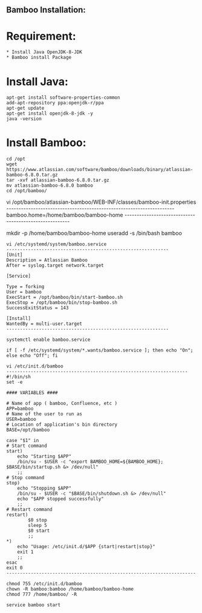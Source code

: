 ## Bamboo Installation:


# Requirement:
	* Install Java OpenJDK-8-JDK
	* Bamboo install Package

# Install Java:
	apt-get install software-properties-common
	add-apt-repository ppa:openjdk-r/ppa
	apt-get update
	apt-get install openjdk-8-jdk -y
	java -version

# Install Bamboo:
	cd /opt
	wget https://www.atlassian.com/software/bamboo/downloads/binary/atlassian-bamboo-6.8.0.tar.gz
	tar -xvf atlassian-bamboo-6.8.0.tar.gz
	mv atlassian-bamboo-6.8.0 bamboo
	cd /opt/bamboo/
	
  vi /opt/bamboo/atlassian-bamboo/WEB-INF/classes/bamboo-init.properties
	---------------------------------------------------------------------
	bamboo.home=/home/bamboo/bamboo-home
	-------------------------------------------------------
	
  mkdir -p /home/bamboo/bamboo-home
	useradd -s /bin/bash bamboo
	
	vi /etc/systemd/system/bamboo.service
	------------------------------------------------------------
	[Unit]
	Description = Atlassian Bamboo
	After = syslog.target network.target

	[Service]
	
	Type = forking
	User = bamboo
	ExecStart = /opt/bamboo/bin/start-bamboo.sh
	ExecStop = /opt/bamboo/bin/stop-bamboo.sh
	SuccessExitStatus = 143

	[Install]
	WantedBy = multi-user.target
	------------------------------------------------------------
	
	systemctl enable bamboo.service
	
	if [ -f /etc/systemd/system/*.wants/bamboo.service ]; then echo "On"; else echo "Off"; fi
	
	vi /etc/init.d/bamboo
	-------------------------------------------------------------------
	#!/bin/sh
	set -e
	
	#### VARIABLES ####
	
	# Name of app ( bamboo, Confluence, etc )
	APP=bamboo
	# Name of the user to run as
	USER=bamboo
	# Location of application's bin directory
	BASE=/opt/bamboo
	
	case "$1" in
	# Start command
	start)
		echo "Starting $APP"
		/bin/su - $USER -c "export BAMBOO_HOME=${BAMBOO_HOME}; $BASE/bin/startup.sh &> /dev/null"
		;;
	# Stop command
	stop)
		echo "Stopping $APP"
		/bin/su - $USER -c "$BASE/bin/shutdown.sh &> /dev/null"
		echo "$APP stopped successfully"
		;;
	# Restart command
	restart)
			$0 stop
			sleep 5
			$0 start
			;;
	*)
		echo "Usage: /etc/init.d/$APP {start|restart|stop}"
		exit 1
		;;
	esac
	exit 0
	----------------------------------------------------------------------
	
	chmod 755 /etc/init.d/bamboo
	chown -R bamboo:bamboo /home/bamboo/bamboo-home
	chmod 777 /home/bamboo/ -R
	
	service bamboo start
